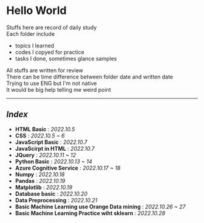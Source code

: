 # **Hello World**
Stuffs here are record of daily study  
Each folder include
- topics I learned
- codes I copyed for practice
- tasks I done, sometimes glance samples  

All stuffs are written for review   
There can be time difference between folder date and written date   
Trying to use ENG but I'm not native   
It would be big help telling me weird point

---
## *Index*
- **HTML Basic** : *2022.10.5*
- **CSS** : *2022.10.5 ~ 6*
- **JavaScript Basic** : *2022.10.7*
- **JavaScirpt in HTML** : *2022.10.7*
- **JQuery** : *2022.10.11 ~ 12*
- **Python Basic** : *2022.10.13 ~ 14*
- **Azure Cognitive Service** : *2022.10.17 ~ 18*
- **Numpy** : *2022.10.18*
- **Pandas** : *2022.10.19*
- **Matplotlib** : *2022.10.19*
- **Database basic** : *2022.10.20*
- **Data Preprocessing** : *2022.10.21*
- **Basic Machine Learning use Orange Data mining** : *2022.10.26 ~ 27*
- **Basic Machine Learning Practice wiht sklearn** : *2022.10.28*